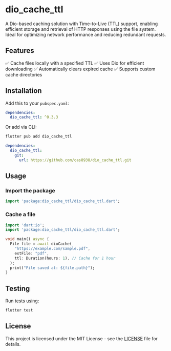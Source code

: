 # dio_cache_ttl

A Dio-based caching solution with Time-to-Live (TTL) support, enabling efficient storage and retrieval of HTTP responses using the file system. Ideal for optimizing network performance and reducing redundant requests.

## Features

✅ Cache files locally with a specified TTL
✅ Uses Dio for efficient downloading
✅ Automatically clears expired cache
✅ Supports custom cache directories

## Installation

Add this to your `pubspec.yaml`:

```yaml
dependencies:
  dio_cache_ttl: ^0.3.3
```

Or add via CLI:

```sh
flutter pub add dio_cache_ttl
```

```yaml
dependencies:
  dio_cache_ttl:
    git:
      url: https://github.com/cas8938/dio_cache_ttl.git
```

## Usage

### Import the package

```dart
import 'package:dio_cache_ttl/dio_cache_ttl.dart';
```

### Cache a file

```dart
import 'dart:io';
import 'package:dio_cache_ttl/dio_cache_ttl.dart';

void main() async {
  File file = await dioCache(
    "https://example.com/sample.pdf",
    extFile: "pdf",
    ttl: Duration(hours: 1), // Cache for 1 hour
  );
  print("File saved at: ${file.path}");
}
```

## Testing

Run tests using:

```sh
flutter test
```

## License

This project is licensed under the MIT License - see the [LICENSE](https://github.com/cas8398/dio_cache_ttl/blob/master/LICENSE) file for details.
